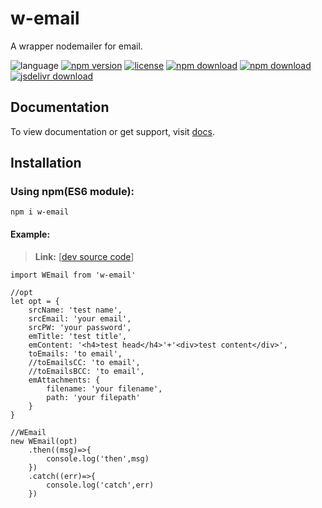 # w-email
A wrapper nodemailer for email.

![language](https://img.shields.io/badge/language-JavaScript-orange.svg) 
[![npm version](http://img.shields.io/npm/v/w-email.svg?style=flat)](https://npmjs.org/package/w-email) 
[![license](https://img.shields.io/npm/l/w-email.svg?style=flat)](https://npmjs.org/package/w-email) 
[![npm download](https://img.shields.io/npm/dt/w-email.svg)](https://npmjs.org/package/w-email) 
[![npm download](https://img.shields.io/npm/dm/w-email.svg)](https://npmjs.org/package/w-email) 
[![jsdelivr download](https://img.shields.io/jsdelivr/npm/hm/w-email.svg)](https://www.jsdelivr.com/package/npm/w-email)

## Documentation
To view documentation or get support, visit [docs](https://yuda-lyu.github.io/w-email/global.html).

## Installation

### Using npm(ES6 module):
```alias
npm i w-email
```

#### Example:
> **Link:** [[dev source code](https://github.com/yuda-lyu/w-email/blob/master/g.mjs)]
```alias
import WEmail from 'w-email'

//opt
let opt = {
    srcName: 'test name',
    srcEmail: 'your email',
    srcPW: 'your password',
    emTitle: 'test title',
    emContent: '<h4>test head</h4>'+'<div>test content</div>',
    toEmails: 'to email',
    //toEmailsCC: 'to email',
    //toEmailsBCC: 'to email',
    emAttachments: {
        filename: 'your filename',
        path: 'your filepath'
    }
}

//WEmail
new WEmail(opt)
    .then((msg)=>{
        console.log('then',msg)
    })
    .catch((err)=>{
        console.log('catch',err)
    })
```

